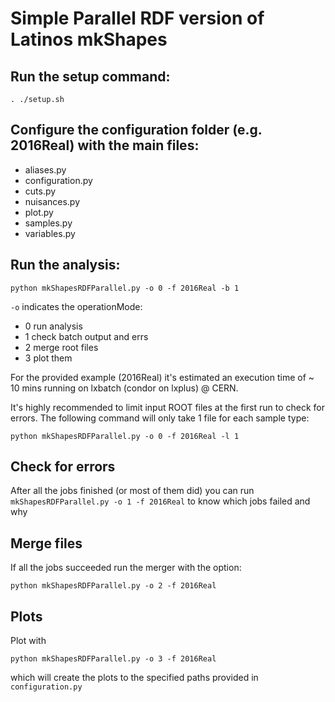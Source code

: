 # Simple Parallel RDF version of Latinos mkShapes

## Run the setup command:
```
. ./setup.sh
```

## Configure the configuration folder (e.g. 2016Real) with the main files:
- aliases.py
- configuration.py
- cuts.py
- nuisances.py
- plot.py
- samples.py
- variables.py

## Run the analysis:
```
python mkShapesRDFParallel.py -o 0 -f 2016Real -b 1
```
`-o` indicates the operationMode:
- 0 run analysis
- 1 check batch output and errs
- 2 merge root files
- 3 plot them

For the provided example (2016Real) it's estimated an execution time of ~ 10 mins running on lxbatch (condor on lxplus) @ CERN.


It's highly recommended to limit input ROOT files at the first run to check for errors. The following command will only take 1 file for each sample type:
```
python mkShapesRDFParallel.py -o 0 -f 2016Real -l 1
```

## Check for errors
After all the jobs finished (or most of them did) you can run `mkShapesRDFParallel.py -o 1 -f 2016Real` to know which jobs failed and why

## Merge files
If all the jobs succeeded run the merger with the option: 
```
python mkShapesRDFParallel.py -o 2 -f 2016Real
```

## Plots
Plot with 
```
python mkShapesRDFParallel.py -o 3 -f 2016Real
```
which will create the plots to the specified paths provided in `configuration.py` 

